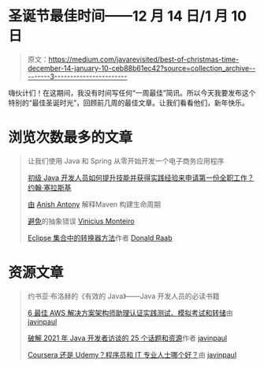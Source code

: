 # 圣诞节最佳时间——12 月 14 日/1 月 10 日

> 原文：<https://medium.com/javarevisited/best-of-christmas-time-december-14-january-10-ceb88b61ec42?source=collection_archive---------3----------------------->

嗨伙计们！在这期间，我没有时间写任何“一周最佳”简讯。所以今天我要发布这个特别的“最佳圣诞时光”，回顾前几周的最佳文章。让我们看看他们，新年快乐。

# 浏览次数最多的文章

> 让我们使用 Java 和 Spring 从零开始开发一个电子商务应用程序
> 
> [初级 Java 开发人员如何提升技能并获得实践经验来申请第一份全职工作？约翰·塞拉斯基](/javarevisited/how-can-junior-java-developer-upgrade-the-skills-and-gain-practical-experience-to-apply-for-the-39907e6b1ff3)
> 
> [由](/javarevisited/maven-build-lifecycle-explained-ede8494a3d48) [Anish Antony](https://medium.com/u/f1276ea7164c?source=post_page-----ceb88b61ec42--------------------------------) 解释Maven 构建生命周期
> 
> [避免](/javarevisited/abstraction-mistakes-to-avoid-d03b6f19294d)的抽象错误 [Vinicius Monteiro](https://medium.com/u/f4d81e5b1cb1?source=post_page-----ceb88b61ec42--------------------------------)
> 
> [Eclipse 集合中的转换器方法](/javarevisited/converter-methods-in-eclipse-collections-6b9bfc0f2490)作者 [Donald Raab](https://medium.com/u/df39b86e9f04?source=post_page-----ceb88b61ec42--------------------------------)

# 资源文章

> 约书亚·布洛赫的《有效的 Java》——Java 开发人员的必读书籍
> 
> [6 最佳 AWS 解决方案架构师助理认证实践测试、模拟考试和转储](/javarevisited/6-best-aws-solution-architect-associate-certification-practice-test-mock-exams-and-dumps-240c269dab4f)由 [javinpaul](https://medium.com/u/bb36d8439904?source=post_page-----ceb88b61ec42--------------------------------)
> 
> [破解 2021 年 Java 开发者访谈的 25 个话题和资源](/javarevisited/25-topics-and-resources-to-crack-java-developer-interviews-in-2021-8fbfe317513)作者 [javinpaul](https://medium.com/u/bb36d8439904?source=post_page-----ceb88b61ec42--------------------------------)
> 
> [Coursera 还是 Udemy？程序员和 IT 专业人士哪个好？](/javarevisited/coursera-or-udemy-which-one-is-better-for-programmers-and-it-professionals-ad4c89625fc2)由 [javinpaul](https://medium.com/u/bb36d8439904?source=post_page-----ceb88b61ec42--------------------------------)